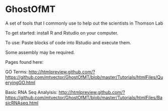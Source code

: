 # GhostOfMT
A set of tools that I commonly use to help out the scientists in Thomson Lab


To get started: install R and Rstudio on your computer.

To use: Paste blocks of code into Rstudio and execute them.


Some assembly may be required.

Pages found here:

GO Terms: 
http://htmlpreview.github.com/?https://github.com/mtvector/GhostOfMT/blob/master/Tutorials/htmlFiles/QueryingGO.html

Basic RNA Seq Analyisis: 
http://htmlpreview.github.com/?https://github.com/mtvector/GhostOfMT/blob/master/Tutorials/htmlFiles/BasicRNAseq.html
